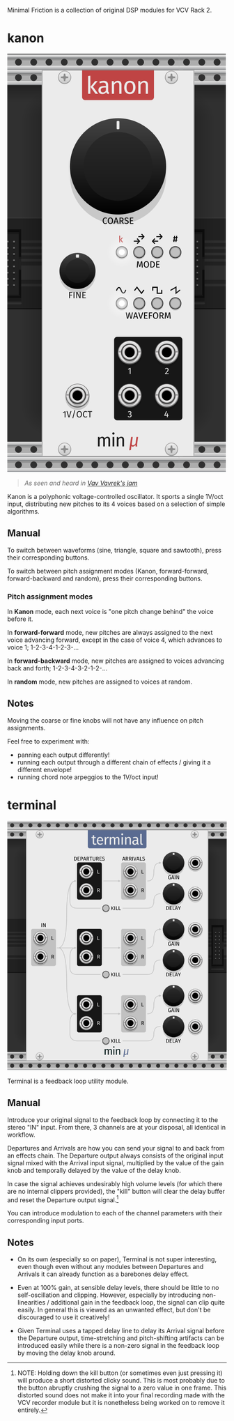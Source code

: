 Minimal Friction is a collection of original DSP modules for VCV Rack 2.

# kanon
<img src="res/screenshots/kanon.png" alt="Minimal Friction Kanon" max-height="100%" max-width="100%" height="auto" width="auto">

> *As seen and heard in [Vav Vavrek's jam](https://youtu.be/AP9SAKSaIHs)*

Kanon is a polyphonic voltage-controlled oscillator. It sports a single 1V/oct input, distributing new pitches to its 4 voices based on a selection of simple algorithms.

## Manual

To switch between waveforms (sine, triangle, square and sawtooth), press their corresponding buttons.

To switch between pitch assignment modes (Kanon, forward-forward, forward-backward and random), press their corresponding buttons.

### Pitch assignment modes

In **Kanon** mode, each next voice is "one pitch change behind" the voice before it.

In **forward-forward** mode, new pitches are always assigned to the next voice advancing forward, except in the case of voice 4, which advances to voice 1; 1-2-3-4-1-2-3-...

In **forward-backward** mode, new pitches are assigned to voices advancing back and forth; 1-2-3-4-3-2-1-2-...

In **random** mode, new pitches are assigned to voices at random.

## Notes
Moving the coarse or fine knobs will not have any influence on pitch assignments.

Feel free to experiment with:
* panning each output differently!
* running each output through a different chain of effects / giving it a different envelope!
* running chord note arpeggios to the 1V/oct input!


# terminal
<img src="res/screenshots/terminal.png" alt="Minimal Friction Terminal" max-height="100%" max-width="100%" height="auto" width="auto">

Terminal is a feedback loop utility module.

## Manual
Introduce your original signal to the feedback loop by connecting it to the stereo "IN" input. From there, 3 channels are at your disposal, all identical in workflow.

Departures and Arrivals are how you can send your signal to and back from an effects chain. The Departure output always consists of the original input signal mixed with the Arrival input signal, multiplied by the value of the gain knob and temporally delayed by the value of the delay knob.

In case the signal achieves undesirably high volume levels (for which there are no internal clippers provided), the "kill" button will clear the delay buffer and reset the Departure output signal.[^1]

You can introduce modulation to each of the channel parameters with their corresponding input ports.

## Notes
* On its own (especially so on paper), Terminal is not super interesting, even though even without any modules between Departures and Arrivals it can already function as a barebones delay effect.

* Even at 100% gain, at sensible delay levels, there should be little to no self-oscillation and clipping. However, especially by introducing non-linearities / additional gain in the feedback loop, the signal can clip quite easily. In general this is viewed as an unwanted effect, but don't be discouraged to use it creatively!

* Given Terminal uses a tapped delay line to delay its Arrival signal before the Departure output, time-stretching and pitch-shifting artifacts can be introduced easily while there is a non-zero signal in the feedback loop by moving the delay knob around.

[^1]: NOTE: Holding down the kill button (or sometimes even just pressing it) will produce a short distorted clicky sound. This is most probably due to the button abruptly crushing the signal to a zero value in one frame. This distorted sound does not make it into your final recording made with the VCV recorder module but it is nonetheless being worked on to remove it entirely.
